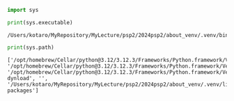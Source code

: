 

```python
import sys
```


```python
print(sys.executable)
```

    /Users/kotaro/MyRepository/MyLecture/psp2/2024psp2/about_venv/.venv/bin/python



```python
print(sys.path)
```

    ['/opt/homebrew/Cellar/python@3.12/3.12.3/Frameworks/Python.framework/Versions/3.12/lib/python312.zip', '/opt/homebrew/Cellar/python@3.12/3.12.3/Frameworks/Python.framework/Versions/3.12/lib/python3.12', '/opt/homebrew/Cellar/python@3.12/3.12.3/Frameworks/Python.framework/Versions/3.12/lib/python3.12/lib-dynload', '', '/Users/kotaro/MyRepository/MyLecture/psp2/2024psp2/about_venv/.venv/lib/python3.12/site-packages']

